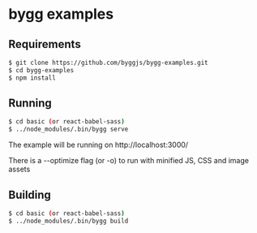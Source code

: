 # bygg examples

## Requirements

```bash
$ git clone https://github.com/byggjs/bygg-examples.git
$ cd bygg-examples
$ npm install
```

## Running

```bash
$ cd basic (or react-babel-sass)
$ ../node_modules/.bin/bygg serve
```

The example will be running on http://localhost:3000/

There is a --optimize flag (or -o) to run with minified JS, CSS and image assets

## Building

```bash
$ cd basic (or react-babel-sass)
$ ../node_modules/.bin/bygg build
```

